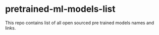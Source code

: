# pretrained-ml-models-list
This repo contains list of all open sourced pre trained models names and links.
